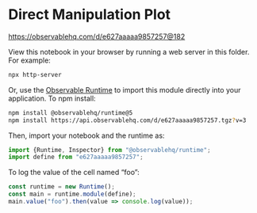 # Direct Manipulation Plot

https://observablehq.com/d/e627aaaaa9857257@182

View this notebook in your browser by running a web server in this folder. For
example:

~~~sh
npx http-server
~~~

Or, use the [Observable Runtime](https://github.com/observablehq/runtime) to
import this module directly into your application. To npm install:

~~~sh
npm install @observablehq/runtime@5
npm install https://api.observablehq.com/d/e627aaaaa9857257.tgz?v=3
~~~

Then, import your notebook and the runtime as:

~~~js
import {Runtime, Inspector} from "@observablehq/runtime";
import define from "e627aaaaa9857257";
~~~

To log the value of the cell named “foo”:

~~~js
const runtime = new Runtime();
const main = runtime.module(define);
main.value("foo").then(value => console.log(value));
~~~
